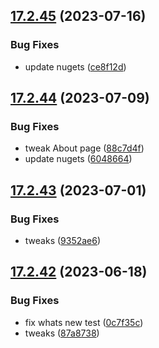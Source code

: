 ## [17.2.45](https://github.com/phandcock/GrampsView/compare/v17.2.44...v17.2.45) (2023-07-16)


### Bug Fixes

* update nugets ([ce8f12d](https://github.com/phandcock/GrampsView/commit/ce8f12d8b5ead14af74e48cb813d9d92fa7d1f8d))



## [17.2.44](https://github.com/phandcock/GrampsView/compare/v17.2.43...v17.2.44) (2023-07-09)


### Bug Fixes

* tweak About page ([88c7d4f](https://github.com/phandcock/GrampsView/commit/88c7d4f94eede9d3696c9d01e077ba1a56542728))
* update nugets ([6048664](https://github.com/phandcock/GrampsView/commit/604866489b7556124b032c8e85866600b6e7c8c3))



## [17.2.43](https://github.com/phandcock/GrampsView/compare/v17.2.42...v17.2.43) (2023-07-01)


### Bug Fixes

* tweaks ([9352ae6](https://github.com/phandcock/GrampsView/commit/9352ae68af1d022b9db47bdb08ac89962877f345))



## [17.2.42](https://github.com/phandcock/GrampsView/compare/v17.2.41...v17.2.42) (2023-06-18)


### Bug Fixes

* fix whats new test ([0c7f35c](https://github.com/phandcock/GrampsView/commit/0c7f35cf1b8f7eeeea9b07b6cee6cf4708dd269f))
* tweaks ([87a8738](https://github.com/phandcock/GrampsView/commit/87a8738f31611236f5ad4896c90075e52c094e36))



